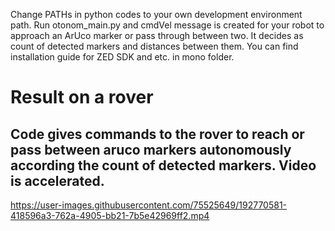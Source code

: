 Change PATHs in python codes to your own development environment path.
Run otonom_main.py and cmdVel message is created for your robot to approach an ArUco marker or pass through between two. It decides as count of detected markers and distances between them.
You can find installation guide for ZED SDK and etc. in mono folder.

# Result on a rover
Code gives commands to the rover to reach or pass between aruco markers autonomously according the count of detected markers. Video is accelerated.
-
https://user-images.githubusercontent.com/75525649/192770581-418596a3-762a-4905-bb21-7b5e42969ff2.mp4
